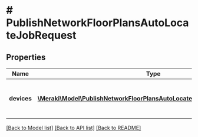 # # PublishNetworkFloorPlansAutoLocateJobRequest

## Properties

Name | Type | Description | Notes
------------ | ------------- | ------------- | -------------
**devices** | [**\Meraki\Model\PublishNetworkFloorPlansAutoLocateJobRequestDevicesInner[]**](PublishNetworkFloorPlansAutoLocateJobRequestDevicesInner.md) | The list of devices to publish positions for | [optional]

[[Back to Model list]](../../README.md#models) [[Back to API list]](../../README.md#endpoints) [[Back to README]](../../README.md)
